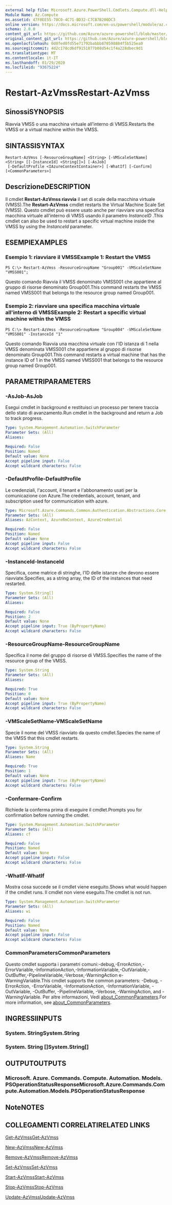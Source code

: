```yaml
---
external help file: Microsoft.Azure.PowerShell.Cmdlets.Compute.dll-Help.xml
Module Name: Az.Compute
ms.assetid: 47F0EE55-78C0-4C71-BD32-C7CB7B200DC3
online version: https://docs.microsoft.com/en-us/powershell/module/az.compute/restart-azvmss
schema: 2.0.0
content_git_url: https://github.com/Azure/azure-powershell/blob/master/src/Compute/Compute/help/Restart-AzVmss.md
original_content_git_url: https://github.com/Azure/azure-powershell/blob/master/src/Compute/Compute/help/Restart-AzVmss.md
ms.openlocfilehash: 0d0fed0fd55e71792babbb870598884f5b525ea0
ms.sourcegitcommit: 4d2c178cd6df9151877b08d54c1f4a228dbec9d1
ms.translationtype: MT
ms.contentlocale: it-IT
ms.lasthandoff: 01/29/2020
ms.locfileid: "93675224"
---
```

# <span data-ttu-id="21632-101">Restart-AzVmss</span><span class="sxs-lookup"><span data-stu-id="21632-101">Restart-AzVmss</span></span>

## <span data-ttu-id="21632-102">Sinossi</span><span class="sxs-lookup"><span data-stu-id="21632-102">SYNOPSIS</span></span>
<span data-ttu-id="21632-103">Riavvia VMSS o una macchina virtuale all'interno di VMSS.</span><span class="sxs-lookup"><span data-stu-id="21632-103">Restarts the VMSS or a virtual machine within the VMSS.</span></span>

## <span data-ttu-id="21632-104">SINTASSI</span><span class="sxs-lookup"><span data-stu-id="21632-104">SYNTAX</span></span>

```
Restart-AzVmss [-ResourceGroupName] <String> [-VMScaleSetName] <String> [[-InstanceId] <String[]>] [-AsJob]
 [-DefaultProfile <IAzureContextContainer>] [-WhatIf] [-Confirm] [<CommonParameters>]
```

## <span data-ttu-id="21632-105">Descrizione</span><span class="sxs-lookup"><span data-stu-id="21632-105">DESCRIPTION</span></span>
<span data-ttu-id="21632-106">Il cmdlet **Restart-AzVmss riavvia** il set di scale della macchina virtuale (VMSS).</span><span class="sxs-lookup"><span data-stu-id="21632-106">The **Restart-AzVmss** cmdlet restarts the Virtual Machine Scale Set (VMSS).</span></span>
<span data-ttu-id="21632-107">Questo cmdlet può essere usato anche per riavviare una specifica macchina virtuale all'interno di VMSS usando il parametro *InstanceID* .</span><span class="sxs-lookup"><span data-stu-id="21632-107">This cmdlet can also be used to restart a specific virtual machine inside the VMSS by using the *InstanceId* parameter.</span></span>

## <span data-ttu-id="21632-108">ESEMPI</span><span class="sxs-lookup"><span data-stu-id="21632-108">EXAMPLES</span></span>

### <span data-ttu-id="21632-109">Esempio 1: riavviare il VMSS</span><span class="sxs-lookup"><span data-stu-id="21632-109">Example 1: Restart the VMSS</span></span>
```
PS C:\> Restart-AzVmss -ResourceGroupName "Group001" -VMScaleSetName "VMSS001";
```

<span data-ttu-id="21632-110">Questo comando Riavvia il VMSS denominato VMSS001 che appartiene al gruppo di risorse denominato Group001.</span><span class="sxs-lookup"><span data-stu-id="21632-110">This command restarts the VMSS named VMSS001 that belongs to the resource group named Group001.</span></span>

### <span data-ttu-id="21632-111">Esempio 2: riavviare una specifica macchina virtuale all'interno di VMSS</span><span class="sxs-lookup"><span data-stu-id="21632-111">Example 2: Restart a specific virtual machine within the VMSS</span></span>
```
PS C:\> Restart-AzVmss -ResourceGroupName "Group004" -VMScaleSetName "VMSS001" -InstanceId "1"
```

<span data-ttu-id="21632-112">Questo comando Riavvia una macchina virtuale con l'ID istanza di 1 nella VMSS denominata VMSS001 che appartiene al gruppo di risorse denominato Group001.</span><span class="sxs-lookup"><span data-stu-id="21632-112">This command restarts a virtual machine that has the instance ID of 1 in the VMSS named VMSS001 that belongs to the resource group named Group001.</span></span>

## <span data-ttu-id="21632-113">PARAMETRI</span><span class="sxs-lookup"><span data-stu-id="21632-113">PARAMETERS</span></span>

### <span data-ttu-id="21632-114">-AsJob</span><span class="sxs-lookup"><span data-stu-id="21632-114">-AsJob</span></span>
<span data-ttu-id="21632-115">Esegui cmdlet in background e restituisci un processo per tenere traccia dello stato di avanzamento.</span><span class="sxs-lookup"><span data-stu-id="21632-115">Run cmdlet in the background and return a Job to track progress.</span></span>

```yaml
Type: System.Management.Automation.SwitchParameter
Parameter Sets: (All)
Aliases:

Required: False
Position: Named
Default value: None
Accept pipeline input: False
Accept wildcard characters: False
```

### <span data-ttu-id="21632-116">-DefaultProfile</span><span class="sxs-lookup"><span data-stu-id="21632-116">-DefaultProfile</span></span>
<span data-ttu-id="21632-117">Le credenziali, l'account, il tenant e l'abbonamento usati per la comunicazione con Azure.</span><span class="sxs-lookup"><span data-stu-id="21632-117">The credentials, account, tenant, and subscription used for communication with azure.</span></span>

```yaml
Type: Microsoft.Azure.Commands.Common.Authentication.Abstractions.Core.IAzureContextContainer
Parameter Sets: (All)
Aliases: AzContext, AzureRmContext, AzureCredential

Required: False
Position: Named
Default value: None
Accept pipeline input: False
Accept wildcard characters: False
```

### <span data-ttu-id="21632-118">-InstanceId</span><span class="sxs-lookup"><span data-stu-id="21632-118">-InstanceId</span></span>
<span data-ttu-id="21632-119">Specifica, come matrice di stringhe, l'ID delle istanze che devono essere riavviate.</span><span class="sxs-lookup"><span data-stu-id="21632-119">Specifies, as a string array, the ID of the instances that need restarted.</span></span>

```yaml
Type: System.String[]
Parameter Sets: (All)
Aliases:

Required: False
Position: 2
Default value: None
Accept pipeline input: True (ByPropertyName)
Accept wildcard characters: False
```

### <span data-ttu-id="21632-120">-ResourceGroupName</span><span class="sxs-lookup"><span data-stu-id="21632-120">-ResourceGroupName</span></span>
<span data-ttu-id="21632-121">Specifica il nome del gruppo di risorse di VMSS.</span><span class="sxs-lookup"><span data-stu-id="21632-121">Specifies the name of the resource group of the VMSS.</span></span>

```yaml
Type: System.String
Parameter Sets: (All)
Aliases:

Required: True
Position: 0
Default value: None
Accept pipeline input: True (ByPropertyName)
Accept wildcard characters: False
```

### <span data-ttu-id="21632-122">-VMScaleSetName</span><span class="sxs-lookup"><span data-stu-id="21632-122">-VMScaleSetName</span></span>
<span data-ttu-id="21632-123">Specie il nome del VMSS riavviato da questo cmdlet.</span><span class="sxs-lookup"><span data-stu-id="21632-123">Species the name of the VMSS that this cmdlet restarts.</span></span>

```yaml
Type: System.String
Parameter Sets: (All)
Aliases: Name

Required: True
Position: 1
Default value: None
Accept pipeline input: True (ByPropertyName)
Accept wildcard characters: False
```

### <span data-ttu-id="21632-124">-Confermare</span><span class="sxs-lookup"><span data-stu-id="21632-124">-Confirm</span></span>
<span data-ttu-id="21632-125">Richiede la conferma prima di eseguire il cmdlet.</span><span class="sxs-lookup"><span data-stu-id="21632-125">Prompts you for confirmation before running the cmdlet.</span></span>

```yaml
Type: System.Management.Automation.SwitchParameter
Parameter Sets: (All)
Aliases: cf

Required: False
Position: Named
Default value: None
Accept pipeline input: False
Accept wildcard characters: False
```

### <span data-ttu-id="21632-126">-WhatIf</span><span class="sxs-lookup"><span data-stu-id="21632-126">-WhatIf</span></span>
<span data-ttu-id="21632-127">Mostra cosa succede se il cmdlet viene eseguito.</span><span class="sxs-lookup"><span data-stu-id="21632-127">Shows what would happen if the cmdlet runs.</span></span> <span data-ttu-id="21632-128">Il cmdlet non viene eseguito.</span><span class="sxs-lookup"><span data-stu-id="21632-128">The cmdlet is not run.</span></span>

```yaml
Type: System.Management.Automation.SwitchParameter
Parameter Sets: (All)
Aliases: wi

Required: False
Position: Named
Default value: None
Accept pipeline input: False
Accept wildcard characters: False
```

### <span data-ttu-id="21632-129">CommonParameters</span><span class="sxs-lookup"><span data-stu-id="21632-129">CommonParameters</span></span>
<span data-ttu-id="21632-130">Questo cmdlet supporta i parametri comuni:-debug,-ErrorAction,-ErrorVariable,-InformationAction,-InformationVariable,-OutVariable,-OutBuffer,-PipelineVariable,-Verbose,-WarningAction e-WarningVariable.</span><span class="sxs-lookup"><span data-stu-id="21632-130">This cmdlet supports the common parameters: -Debug, -ErrorAction, -ErrorVariable, -InformationAction, -InformationVariable, -OutVariable, -OutBuffer, -PipelineVariable, -Verbose, -WarningAction, and -WarningVariable.</span></span> <span data-ttu-id="21632-131">Per altre informazioni, Vedi [about_CommonParameters](https://go.microsoft.com/fwlink/?LinkID=113216).</span><span class="sxs-lookup"><span data-stu-id="21632-131">For more information, see [about_CommonParameters](https://go.microsoft.com/fwlink/?LinkID=113216).</span></span>

## <span data-ttu-id="21632-132">INGRESSI</span><span class="sxs-lookup"><span data-stu-id="21632-132">INPUTS</span></span>

### <span data-ttu-id="21632-133">System. String</span><span class="sxs-lookup"><span data-stu-id="21632-133">System.String</span></span>

### <span data-ttu-id="21632-134">System. String []</span><span class="sxs-lookup"><span data-stu-id="21632-134">System.String[]</span></span>

## <span data-ttu-id="21632-135">OUTPUT</span><span class="sxs-lookup"><span data-stu-id="21632-135">OUTPUTS</span></span>

### <span data-ttu-id="21632-136">Microsoft. Azure. Commands. Compute. Automation. Models. PSOperationStatusResponse</span><span class="sxs-lookup"><span data-stu-id="21632-136">Microsoft.Azure.Commands.Compute.Automation.Models.PSOperationStatusResponse</span></span>

## <span data-ttu-id="21632-137">Note</span><span class="sxs-lookup"><span data-stu-id="21632-137">NOTES</span></span>

## <span data-ttu-id="21632-138">COLLEGAMENTI CORRELATI</span><span class="sxs-lookup"><span data-stu-id="21632-138">RELATED LINKS</span></span>

[<span data-ttu-id="21632-139">Get-AzVmss</span><span class="sxs-lookup"><span data-stu-id="21632-139">Get-AzVmss</span></span>](./Get-AzVmss.md)

[<span data-ttu-id="21632-140">New-AzVmss</span><span class="sxs-lookup"><span data-stu-id="21632-140">New-AzVmss</span></span>](./New-AzVmss.md)

[<span data-ttu-id="21632-141">Remove-AzVmss</span><span class="sxs-lookup"><span data-stu-id="21632-141">Remove-AzVmss</span></span>](./Remove-AzVmss.md)

[<span data-ttu-id="21632-142">Set-AzVmss</span><span class="sxs-lookup"><span data-stu-id="21632-142">Set-AzVmss</span></span>](./Set-AzVmss.md)

[<span data-ttu-id="21632-143">Start-AzVmss</span><span class="sxs-lookup"><span data-stu-id="21632-143">Start-AzVmss</span></span>](./Start-AzVmss.md)

[<span data-ttu-id="21632-144">Stop-AzVmss</span><span class="sxs-lookup"><span data-stu-id="21632-144">Stop-AzVmss</span></span>](./Stop-AzVmss.md)

[<span data-ttu-id="21632-145">Update-AzVmss</span><span class="sxs-lookup"><span data-stu-id="21632-145">Update-AzVmss</span></span>](./Update-AzVmss.md)


